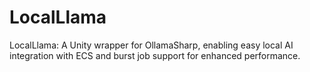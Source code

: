 # LocalLlama
LocalLlama: A Unity wrapper for OllamaSharp, enabling easy local AI integration with ECS and burst job support for enhanced performance.
